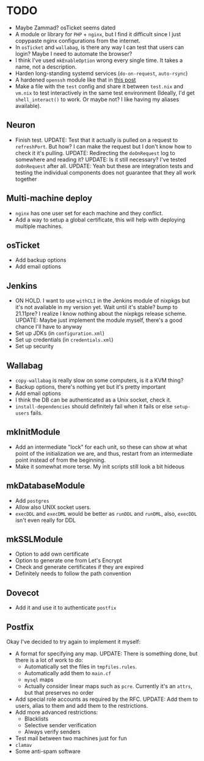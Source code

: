 # TODO
* Maybe Zammad? osTicket seems dated
* A module or library for `PHP` + `nginx`, but I find it difficult since I just copypaste nginx configurations from the internet.
* In `osTicket` and `wallabag`, is there any way I can test that users can login? Maybe I need to automate the browser?
* I think I've used `mkEnableOption` wrong every single time. It takes a name, not a description.
* Harden long-standing systemd services (`do-on-request`, `auto-rsync`)
* A hardened `openssh` module like that in [this post](https://christine.website/blog/paranoid-nixos-2021-07-18)
* Make a file with the `test` config and share it between `test.nix` and `vm.nix` to test interactively in the same test environment (Ideally, I'd get `shell_interact()` to work. Or maybe not? I like having my aliases available).

## Neuron
* Finish test. UPDATE: Test that it actually is pulled on a request to `refreshPort`. But how? I can make the request but I don't know how to check it it's pulling. UPDATE: Redirecting the `doOnRequest` log to somewhere and reading it? UPDATE: Is it still necessary? I've tested `doOnRequest` after all. UPDATE: Yeah but these are integration tests and testing the individual components does not guarantee that they all work together

## Multi-machine deploy
* `nginx` has one user set for each machine and they conflict.
* Add a way to setup a global certificate, this will help with deploying multiple machines.

## osTicket
* Add backup options
* Add email options

## Jenkins
* ON HOLD. I want to use `withCLI` in the Jenkins module of nixpkgs but it's not available in my version yet. Wait until it's stable? bump to 21.11pre? I realize I know nothing about the nixpkgs release scheme. UPDATE: Maybe just implement the module myself, there's a good chance I'll have to anyway
* Set up JDKs (in `configuration.xml`)
* Set up credentials (in `credentials.xml`)
* Set up security

## Wallabag
* `copy-wallabag` is really slow on some computers, is it a KVM thing?
* Backup options, there's nothing yet but it's pretty important
* Add email options
* I think the DB can be authenticated as a Unix socket, check it.
* `install-dependencies` should definitely fail when it fails or else `setup-users` fails.

## mkInitModule
* Add an intermediate "lock" for each unit, so these can show at what point of the initialization we are, and thus, restart from an intermediate point instead of from the beginning.
* Make it somewhat more terse. My init scripts still look a bit hideous

## mkDatabaseModule
* Add `postgres`
* Allow also UNIX socket users.
* `execDDL` and `execDML` would be better as `runDDL` and `runDML`, also, `execDDL` isn't even really for DDL

## mkSSLModule
* Option to add own certificate
* Option to generate one from Let's Encrypt
* Check and generate certificates if they are expired
* Definitely needs to follow the path convention

## Dovecot
* Add it and use it to authenticate `postfix`

## Postfix
Okay I've decided to try again to implement it myself:
* A format for specifying any map. UPDATE: There is something done, but there is a lot of work to do:
  * Automatically set the files in `tmpfiles.rules`.
  * Automatically add them to `main.cf`
  * `mysql` maps
  * Actually consider linear maps such as `pcre`. Currently it's an `attrs`, but that preserves no order
* Add special role accounts as required by the RFC. UPDATE: Add them to users, alias to them and add them to the restrictions.
* Add more advanced restrictions:
  * Blacklists 
  * Selective sender verification
  * Always verify senders
* Test mail between two machines just for fun
* `clamav`
* Some anti-spam software

